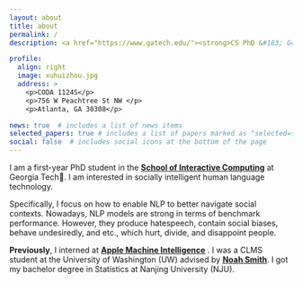 ```yaml
---
layout: about
title: about
permalink: /
description: <a href="https://www.gatech.edu/"><strong>CS PhD &#183; Georgia Institute of Technology</strong></a>

profile:
  align: right
  image: xuhuizhou.jpg
  address: >
    <p>CODA 1124S</p>
    <p>756 W Peachtree St NW </p>
    <p>Atlanta, GA 30308</p>

news: true  # includes a list of news items
selected_papers: true # includes a list of papers marked as "selected={true}"
social: false  # includes social icons at the bottom of the page
---
```

I am a first-year PhD student in the [**School of Interactive Computing**](https://www.ic.gatech.edu/) at Georgia Tech:bee:. I am interested in socially intelligent human language technology.  

Specifically, I focus on how to enable NLP to better navigate social contexts. Nowadays, NLP models are strong in terms of benchmark performance.
However, they produce hatespeech, contain social biases, behave undesiredly, and etc., which hurt, divide, and disappoint people.

**Previously**, I interned at [**Apple Machine Intelligence**](https://machinelearning.apple.com/) . I was a CLMS student at the University of Washington (UW) advised by [**Noah Smith**](https://homes.cs.washington.edu/~nasmith/). I got my bachelor degree in Statistics at Nanjing University (NJU).
